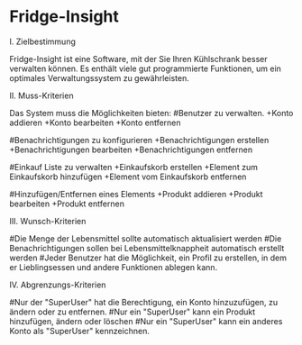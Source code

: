 # Fridge-Insight

I.	Zielbestimmung

Fridge-Insight ist eine Software, mit der Sie Ihren Kühlschrank besser verwalten können. Es enthält viele gut programmierte Funktionen, um ein optimales Verwaltungssystem zu gewährleisten.

II.	Muss-Kriterien

Das System muss die Möglichkeiten bieten:
#Benutzer zu verwalten.
 +Konto addieren
 +Konto bearbeiten
 +Konto entfernen

#Benachrichtigungen zu konfigurieren
 +Benachrichtigungen erstellen
 +Benachrichtigungen bearbeiten
 +Benachrichtigungen entfernen

#Einkauf Liste zu verwalten
 +Einkaufskorb erstellen
 +Element zum Einkaufskorb hinzufügen
 +Element vom Einkaufskorb entfernen

#Hinzufügen/Entfernen eines Elements
 +Produkt addieren
 +Produkt bearbeiten
 +Produkt entfernen

III.	Wunsch-Kriterien

#Die Menge der Lebensmittel sollte automatisch aktualisiert werden
#Die Benachrichtigungen sollen bei Lebensmittelknappheit automatisch erstellt werden
#Jeder Benutzer hat die Möglichkeit, ein Profil zu erstellen, in dem er Lieblingsessen und andere Funktionen ablegen kann.

IV.	Abgrenzungs-Kriterien

#Nur der "SuperUser" hat die Berechtigung, ein Konto hinzuzufügen, zu ändern oder zu entfernen.
#Nur ein "SuperUser" kann ein Produkt hinzufügen, ändern oder löschen
#Nur ein "SuperUser" kann ein anderes Konto als "SuperUser" kennzeichnen.
